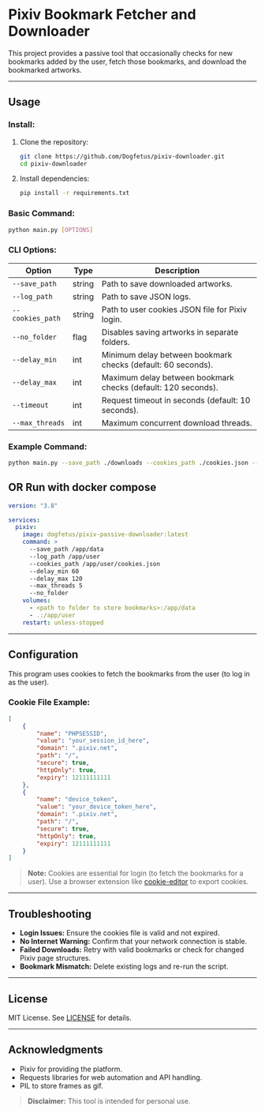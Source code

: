 # Pixiv Bookmark Fetcher and Downloader

This project provides a passive tool that occasionally checks for new bookmarks added by the user, fetch those bookmarks, and download the bookmarked artworks.

---

## Usage

### Install:

1. Clone the repository:
   ```bash
   git clone https://github.com/Dogfetus/pixiv-downloader.git
   cd pixiv-downloader
   ```
2. Install dependencies:
   ```bash
   pip install -r requirements.txt
   ```

### Basic Command:
```bash
python main.py [OPTIONS]
```

### CLI Options:
| Option            | Type   | Description                                                    |
|-------------------|--------|----------------------------------------------------------------|
| `--save_path`     | string | Path to save downloaded artworks.                              |
| `--log_path`      | string | Path to save JSON logs.                                       |
| `--cookies_path`  | string | Path to user cookies JSON file for Pixiv login.                |
| `--no_folder`     | flag   | Disables saving artworks in separate folders.                  |
| `--delay_min`     | int    | Minimum delay between bookmark checks (default: 60 seconds).   |
| `--delay_max`     | int    | Maximum delay between bookmark checks (default: 120 seconds).  |
| `--timeout`       | int    | Request timeout in seconds (default: 10 seconds).              |
| `--max_threads`   | int    | Maximum concurrent download threads.                           |

### Example Command:
```bash
python main.py --save_path ./downloads --cookies_path ./cookies.json --delay_min 30 --delay_max 90
```

## OR Run with docker compose

```yaml
version: "3.8"

services:
  pixiv:
    image: dogfetus/pixiv-passive-downloader:latest
    command: >
      --save_path /app/data
      --log_path /app/user
      --cookies_path /app/user/cookies.json
      --delay_min 60 
      --delay_max 120 
      --max_threads 5
      --no_folder
    volumes:
      - <path to folder to store bookmarks>:/app/data
      - .:/app/user
    restart: unless-stopped 
```

---

## Configuration
This program uses cookies to fetch the bookmarks from the user (to log in as the user).

### Cookie File Example:
```json
[
    {
        "name": "PHPSESSID",
        "value": "your_session_id_here",
        "domain": ".pixiv.net",
        "path": "/",
        "secure": true,
        "httpOnly": true,
        "expiry": 12111111111
    },
    {
        "name": "device_token",
        "value": "your_device_token_here",
        "domain": ".pixiv.net",
        "path": "/",
        "secure": true,
        "httpOnly": true,
        "expiry": 12111111111 
    }
]
```

> **Note:** Cookies are essential for login (to fetch the bookmarks for a user). Use a browser extension like [cookie-editor](https://cookie-editor.com/) to export cookies.


---

## Troubleshooting
- **Login Issues:** Ensure the cookies file is valid and not expired.
- **No Internet Warning:** Confirm that your network connection is stable.
- **Failed Downloads:** Retry with valid bookmarks or check for changed Pixiv page structures.
- **Bookmark Mismatch:** Delete existing logs and re-run the script.

---

## License
MIT License. See [LICENSE](LICENSE) for details.

---

## Acknowledgments
- Pixiv for providing the platform.
- Requests libraries for web automation and API handling.
- PIL to store frames as gif.

> **Disclaimer:** This tool is intended for personal use.


